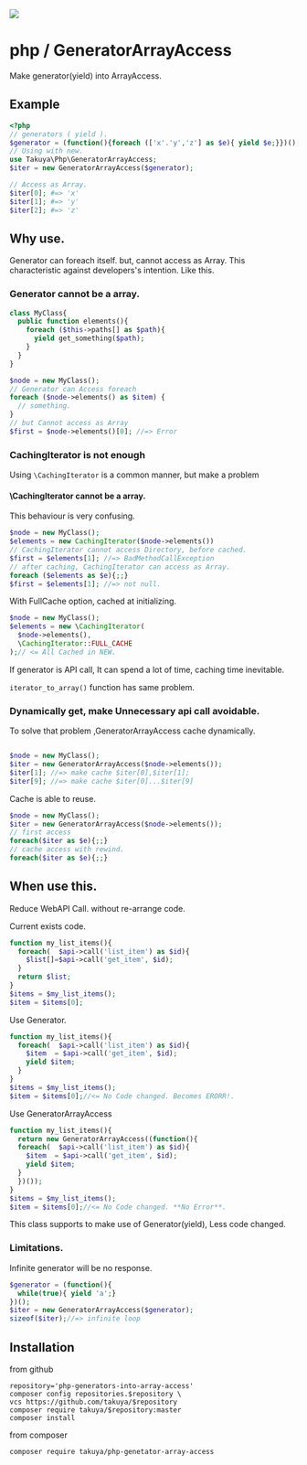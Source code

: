![](https://github.com/takuya/php-generators-into-array-access/workflows/main/badge.svg)


# php / GeneratorArrayAccess

Make generator(yield) into ArrayAccess.

## Example

```php
<?php
// generators ( yield ).
$generator = (function(){foreach (['x'.'y','z'] as $e){ yield $e;}})();
// Using with new.
use Takuya\Php\GeneratorArrayAccess;
$iter = new GeneratorArrayAccess($generator);

// Access as Array. 
$iter[0]; #=> 'x'
$iter[1]; #=> 'y'
$iter[2]; #=> 'z'
```

## Why use.

Generator can foreach itself. but, cannot access as Array. This characteristic  against developers's intention. Like this.

### Generator cannot be a array. 
```php
class MyClass{
  public function elements(){
    foreach ($this->paths[] as $path){
      yield get_something($path);
    }
  }
}

$node = new MyClass();
// Generator can Access foreach
foreach ($node->elements() as $item) {
  // something.    
}
// but Cannot access as Array
$first = $node->elements()[0]; //=> Error
```

### CachingIterator is not enough

Using `\CachingIterator` is a common manner, but make a problem
#### \CachingIterator cannot be a array.

This behaviour is very confusing.

```php
$node = new MyClass();
$elements = new CachingIterator($node->elements())
// CachingIterator cannot access Directory, before cached.
$first = $elements[1]; //=> BadMethodCallException
// after caching, CachingIterator can access as Array.
foreach ($elements as $e){;;}
$first = $elements[1]; //=> not null.
```

With FullCache option, cached at initializing.

```php
$node = new MyClass();
$elements = new \CachingIterator(
  $node->elements(),
  \CachingIterator::FULL_CACHE
);// <= All Cached in NEW.
```

If generator is API call, It can spend a lot of time, caching time inevitable.

`iterator_to_array()` function has same problem.

### Dynamically get, make Unnecessary api call avoidable.

To solve that problem ,GeneratorArrayAccess cache dynamically.
```php

$node = new MyClass();
$iter = new GeneratorArrayAccess($node->elements());
$iter[1]; //=> make cache $iter[0],$iter[1];
$iter[9]; //=> make cache $iter[0]...$iter[9]
```

Cache is able to reuse.
```php
$node = new MyClass();
$iter = new GeneratorArrayAccess($node->elements());
// first access 
foreach($iter as $e){;;}
// cache access with rewind.
foreach($iter as $e){;;}
```

## When use this.

Reduce WebAPI Call. without re-arrange code.

Current exists code.
```php
function my_list_items(){
  foreach(  $api->call('list_item') as $id){
    $list[]=$api->call('get_item', $id);
  }
  return $list;
}
$items = $my_list_items();
$item = $items[0];
```
Use Generator.
```php
function my_list_items(){
  foreach(  $api->call('list_item') as $id){
    $item  = $api->call('get_item', $id);
    yield $item;
  }
}
$items = $my_list_items();
$item = $items[0];//<= No Code changed. Becomes ERORR!. 
```
Use GeneratorArrayAccess
```php
function my_list_items(){
  return new GeneratorArrayAccess((function(){
  foreach(  $api->call('list_item') as $id){
    $item  = $api->call('get_item', $id);
    yield $item;
  }  
  })());
}
$items = $my_list_items();
$item = $items[0];//<= No Code changed. **No Error**.
```

This class supports to make use of Generator(yield), Less code changed.

### Limitations.

Infinite generator will be no response.
```php
$generator = (function(){
  while(true){ yield 'a';}
})();
$iter = new GeneratorArrayAccess($generator);
sizeof($iter);//=> infinite loop
```




## Installation
from github

```shell
repository='php-generators-into-array-access'
composer config repositories.$repository \
vcs https://github.com/takuya/$repository  
composer require takuya/$repository:master
composer install
```
from composer 
```shell
composer require takuya/php-genetator-array-access
```









